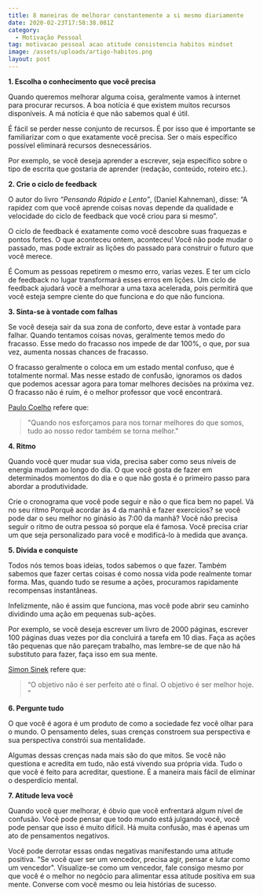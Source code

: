 ```yaml
---
title: 8 maneiras de melhorar constantemente a si mesmo diariamente
date: 2020-02-23T17:58:38.081Z
category:
  - Motivação Pessoal
tag: motivacao pessoal acao atitude consistencia habitos mindset
image: /assets/uploads/artigo-habitos.png
layout: post
---
```

**1. Escolha o conhecimento que você precisa**

Quando queremos melhorar alguma coisa, geralmente vamos à internet para procurar recursos. A boa notícia é que existem muitos recursos disponíveis. A má notícia é que não sabemos qual é útil. 

É fácil se perder nesse conjunto de recursos. É por isso que é importante se familiarizar com o que exatamente você precisa. Ser o mais específico possível eliminará recursos desnecessários.

Por exemplo, se você deseja aprender a escrever, seja específico sobre o tipo de escrita que gostaria de aprender (redação, conteúdo, roteiro etc.). 

**2. Crie o ciclo de feedback** 

O autor do livro *“Pensando Rápido e Lento”*,  (Daniel Kahneman), disse: “A rapidez com que você aprende coisas novas depende da qualidade e velocidade do ciclo de feedback que você criou para si mesmo”.

O ciclo de feedback é exatamente como você descobre suas fraquezas e pontos fortes. O que aconteceu ontem, aconteceu! Você não pode mudar o passado, mas pode extrair as lições do passado para construir o futuro que você merece.

É Comum as pessoas repetirem o mesmo erro, varias vezes.  E ter um ciclo de feedback no lugar transformará esses erros em lições. Um ciclo de feedback ajudará você a melhorar a uma taxa acelerada, pois permitirá que você esteja sempre ciente do que funciona e do que não funciona.

**3. Sinta-se à vontade com falhas**

Se você deseja sair da sua zona de conforto, deve estar à vontade para falhar. Quando tentamos coisas novas, geralmente temos medo do fracasso. Esse medo do fracasso nos impede de dar 100%, o que, por sua vez, aumenta nossas chances de fracasso.

O fracasso geralmente o coloca em um estado mental confuso, que é totalmente normal. Mas nesse estado de confusão, ignoramos os dados que podemos acessar agora para tomar melhores decisões na próxima vez. O fracasso não é ruim, é o melhor professor que você encontrará.

[Paulo Coelho](https://pt.wikipedia.org/wiki/Paulo_Coelho) refere que:

> "Quando nos esforçamos para nos tornar melhores do que somos, tudo ao nosso redor também se torna melhor." 

**4. Ritmo** 

Quando você quer mudar sua vida, precisa saber como seus níveis de energia mudam ao longo do dia. O que você gosta de fazer em determinados momentos do dia e o que não gosta é o primeiro passo para abordar a produtividade.

Crie o cronograma que você pode seguir e não o que fica bem no papel. Vá no seu ritmo Porquê acordar às 4 da manhã e fazer exercícios? se você pode dar o seu melhor no ginásio às 7:00 da manhã? Você não precisa seguir o ritmo de outra pessoa só porque ela é famosa. Você precisa criar um que seja personalizado para você e modificá-lo à medida que avança.

**5. Divida e conquiste**

Todos nós temos boas ideias, todos sabemos o que fazer. Também sabemos que fazer certas coisas é como nossa vida pode realmente tomar forma. Mas, quando tudo se resume a ações, procuramos rapidamente recompensas instantâneas.

Infelizmente, não é assim que funciona, mas você pode abrir seu caminho dividindo uma ação em pequenas sub-ações.

Por exemplo, se você deseja escrever um livro de 2000 páginas, escrever 100 páginas duas vezes por dia concluirá a tarefa em 10 dias. Faça as ações tão pequenas que não pareçam trabalho, mas lembre-se de que não há substituto para fazer, faça isso em sua mente.

[Simon Sinek](https://en.wikipedia.org/wiki/Simon_Sinek) refere que:

> “O objetivo não é ser perfeito até o final. O objetivo é ser melhor hoje. ” 

**6. Pergunte tudo** 

O que você é agora é um produto de como a sociedade fez você olhar para o mundo. O pensamento deles, suas crenças constroem sua perspectiva e sua perspectiva constrói sua mentalidade.

Algumas dessas crenças nada mais são do que mitos. Se você não questiona e acredita em tudo, não está vivendo sua própria vida. Tudo o que você é feito para acreditar, questione. É a maneira mais fácil de eliminar o desperdício mental.

**7. Atitude leva você** 

Quando você quer melhorar, é óbvio que você enfrentará algum nível de confusão. Você pode pensar que todo mundo está julgando você, você pode pensar que isso é muito difícil. Há muita confusão, mas é apenas um ato de pensamentos negativos.

Você pode derrotar essas ondas negativas manifestando uma atitude positiva. "Se você quer ser um vencedor, precisa agir, pensar e lutar como um vencedor". Visualize-se como um vencedor, fale consigo mesmo por que você é o melhor no negócio para alimentar essa atitude positiva em sua mente. Converse com você mesmo ou leia histórias de sucesso.